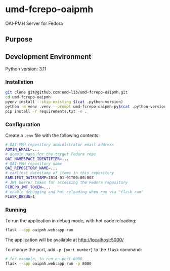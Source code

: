 # umd-fcrepo-oaipmh

OAI-PMH Server for Fedora

## Purpose

## Development Environment

Python version: 3.11

### Installation

```bash
git clone git@github.com:umd-lib/umd-fcrepo-oaipmh.git
cd umd-fcrepo-oaipmh
pyenv install --skip-existing $(cat .python-version)
python -m venv .venv --prompt umd-fcrepo-oaipmh-py$(cat .python-version)
pip install -r requirements.txt -e .
```

### Configuration

Create a `.env` file with the following contents:

```bash
# OAI-PMH repository administrator email address
ADMIN_EMAIL=...
# domain name for the target Fedora repo
OAI_NAMESPACE_IDENTIFIER=...
# OAI-PMH repository name
OAI_REPOSITORY_NAME=...
# earliest datestamp of items in this repository
EARLIEST_DATESTAMP=2014-01-01T00:00:00Z
# JWT bearer token for accessing the Fedora repository
FCREPO_JWT_TOKEN=...
# enable debugging and hot reloading when run via "flask run"
FLASK_DEBUG=1
```

### Running

To run the application in debug mode, with hot code reloading:

```bash
flask --app oaipmh.web:app run
```

The application will be available at <http://localhost:5000/>

To change the port, add `-p {port number}` to the `flask` command:

```bash
# for example, to run on port 8000
flask --app oaipmh.web:app run -p 8000
```
